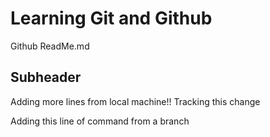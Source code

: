 # Learning Git and Github

Github ReadMe.md

## Subheader

Adding more lines from local machine!! Tracking this change

Adding this line of command from a branch
